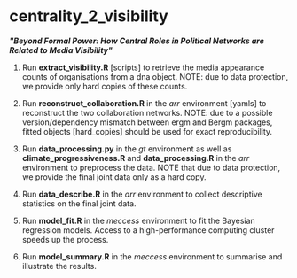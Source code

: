 # centrality_2_visibility

**_"Beyond Formal Power: How Central Roles in Political Networks are Related to Media Visibility"_**

1. Run **extract_visibility.R** [scripts] to retrieve the media appearance counts of organisations from a dna object. NOTE: due to data protection, we provide only hard copies of these counts.

2. Run **reconstruct_collaboration.R** in the _arr_ environment [yamls] to reconstruct the two collaboration networks. NOTE: due to a possible version/dependency mismatch between ergm and Bergm packages, fitted objects [hard_copies] should be used for exact reproducibility.

3. Run **data_processing.py** in the _gt_ environment as well as **climate_progressiveness.R** and **data_processing.R** in the _arr_ environment to preprocess the data. NOTE that due to data protection, we provide the final joint data only as a hard copy.

4. Run **data_describe.R** in the _arr_ environment to collect descriptive statistics on the final joint data.

5. Run **model_fit.R** in the _meccess_ environment to fit the Bayesian regression models. Access to a high-performance computing cluster speeds up the process.

6. Run **model_summary.R** in the _meccess_ environment to summarise and illustrate the results.
